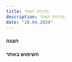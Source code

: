 ```yaml
---
title: מדיניות האתר
description: מדיניות האתר.
date: "28.04.2024"
---
```


#### הצגה

#### השימוש באתר
